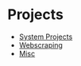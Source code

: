 # Projects

* [System Projects](/projects/websites)
* [Webscraping](/projects/webscraping)
* [Misc](/projects/misc)
